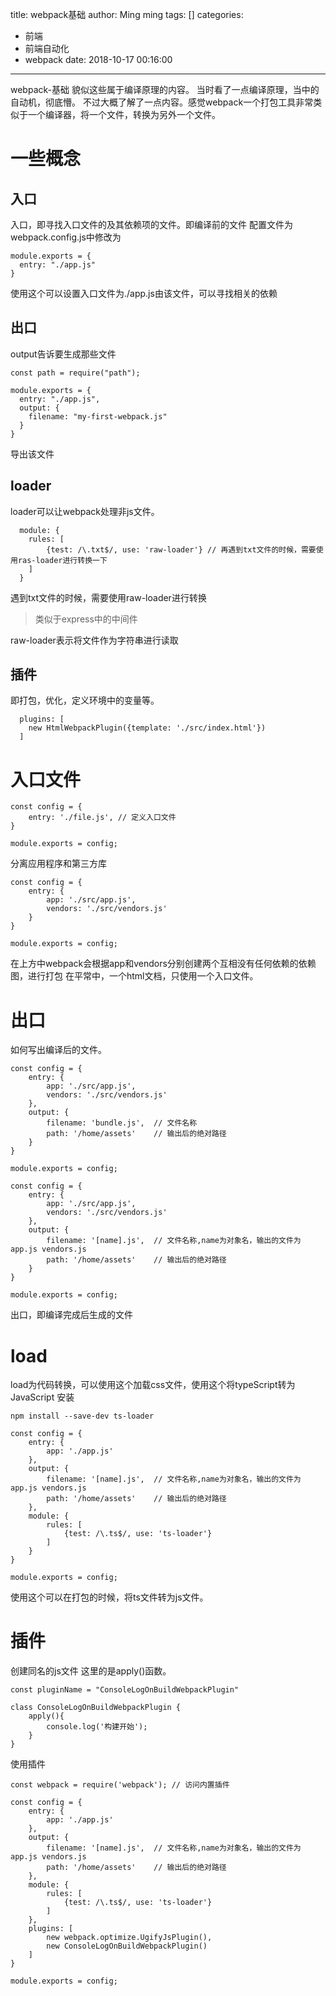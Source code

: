 title: webpack基础
author: Ming ming
tags: []
categories:
  - 前端
  - 前端自动化
  - webpack
date: 2018-10-17 00:16:00
---
webpack-基础
貌似这些属于编译原理的内容。
当时看了一点编译原理，当中的自动机，彻底懵。
不过大概了解了一点内容。感觉webpack一个打包工具非常类似于一个编译器，将一个文件，转换为另外一个文件。
# 一些概念
## 入口
入口，即寻找入口文件的及其依赖项的文件。即编译前的文件
配置文件为webpack.config.js中修改为
```
module.exports = { 
  entry: "./app.js"
}
```
使用这个可以设置入口文件为./app.js由该文件，可以寻找相关的依赖
## 出口
output告诉要生成那些文件
```
const path = require("path");

module.exports = { 
  entry: "./app.js",
  output: {
  	filename: "my-first-webpack.js"
  }
}
```
导出该文件
## loader
loader可以让webpack处理非js文件。
```
  module: {
  	rules: [
  		{test: /\.txt$/, use: 'raw-loader'}	// 再遇到txt文件的时候，需要使用ras-loader进行转换一下 
  	]
  }
```
遇到txt文件的时候，需要使用raw-loader进行转换
> 类似于express中的中间件

raw-loader表示将文件作为字符串进行读取


## 插件
即打包，优化，定义环境中的变量等。
```
  plugins: [
  	new HtmlWebpackPlugin({template: './src/index.html'})
  ]
```
# 入口文件
```
const config = {
	entry: './file.js',	// 定义入口文件
}

module.exports = config;
```
分离应用程序和第三方库
```
const config = {
	entry: {
		app: './src/app.js',
		vendors: './src/vendors.js'
	}
}

module.exports = config;
```
在上方中webpack会根据app和vendors分别创建两个互相没有任何依赖的依赖图，进行打包
在平常中，一个html文档，只使用一个入口文件。
# 出口
如何写出编译后的文件。
```
const config = {
	entry: {
		app: './src/app.js',
		vendors: './src/vendors.js'
	},
	output: {
		filename: 'bundle.js',	// 文件名称
		path: '/home/assets'	// 输出后的绝对路径
	}
}

module.exports = config;
```

```
const config = {
	entry: {
		app: './src/app.js',
		vendors: './src/vendors.js'
	},
	output: {
		filename: '[name].js',	// 文件名称,name为对象名，输出的文件为app.js vendors.js
		path: '/home/assets'	// 输出后的绝对路径
	}
}

module.exports = config;
```

出口，即编译完成后生成的文件
# load
load为代码转换，可以使用这个加载css文件，使用这个将typeScript转为JavaScript 
安装
```
npm install --save-dev ts-loader
```
```
const config = {
	entry: {
		app: './app.js'
	},
	output: {
		filename: '[name].js',	// 文件名称,name为对象名，输出的文件为app.js vendors.js
		path: '/home/assets'	// 输出后的绝对路径
	},
	module: {
		rules: [
			{test: /\.ts$/, use: 'ts-loader'}
		]
	}
}

module.exports = config;
```
使用这个可以在打包的时候，将ts文件转为js文件。
# 插件
创建同名的js文件
这里的是apply()函数。
```
const pluginName = "ConsoleLogOnBuildWebpackPlugin"

class ConsoleLogOnBuildWebpackPlugin {
	apply(){
		console.log('构建开始');
	}
}
```
使用插件
```
const webpack = require('webpack');	// 访问内置插件

const config = {
	entry: {
		app: './app.js'
	},
	output: {
		filename: '[name].js',	// 文件名称,name为对象名，输出的文件为app.js vendors.js
		path: '/home/assets'	// 输出后的绝对路径
	},
	module: {
		rules: [
			{test: /\.ts$/, use: 'ts-loader'}
		]
	},
	plugins: [
		new webpack.optimize.UgifyJsPlugin(),
		new ConsoleLogOnBuildWebpackPlugin()
	]
}

module.exports = config;
```
